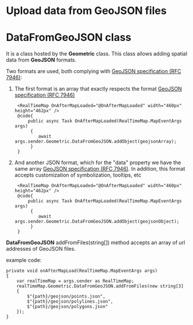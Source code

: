 # Upload data from GeoJSON files


# **DataFromGeoJSON** class

It is a class hosted by the **Geometric** class. This class allows adding spatial data from **GeoJSON** formats.

Two formats are used, both complying with [GeoJSON specification (RFC 7946)](https://www.rfc-editor.org/rfc/rfc7946):

1. The first format is an array that exactly respects the format [GeoJSON specification (RFC 7946)](https://www.rfc-editor.org/rfc/rfc7946)

		<RealTimeMap OnAfterMapLoaded="@OnAfterMapLoaded" width="460px" height="462px" />
		@code{
			public async Task OnAfterMapLoaded(RealTimeMap.MapEventArgs args)
			 {
				await args.sender.Geometric.DataFromGeoJSON.addObject(geojsonArray);
			 }
		}

1. And another JSON format, which for the "data" property we have the same array [GeoJSON specification (RFC 7946)](https://www.rfc-editor.org/rfc/rfc7946). In addition, this format accepts customization of symbolization, tooltips, etc 



		<RealTimeMap OnAfterMapLoaded="@OnAfterMapLoaded" width="460px" height="462px" />
		@code{
			public async Task OnAfterMapLoaded(RealTimeMap.MapEventArgs args)
			 {
				await args.sender.Geometric.DataFromGeoJSON.addObject(geojsonObject);
			 }
		}
**DataFromGeoJSON** addFromFiles(string[]) method accepts an array of url addresses of GeoJSON files.

example code:

	private void onAfterMapLoad(RealTimeMap.MapEventArgs args)
	{
	    var realTimeMap = args.sender as RealTimeMap;
	    realTimeMap.Geometric.DataFromGeoJSON.addFromFiles(new string[3]
	    {
	        $"{path}/geojson/points.json",
	        $"{path}/geojson/polylines.json",
	        $"{path}/geojson/polygons.json"
	    });
	}

